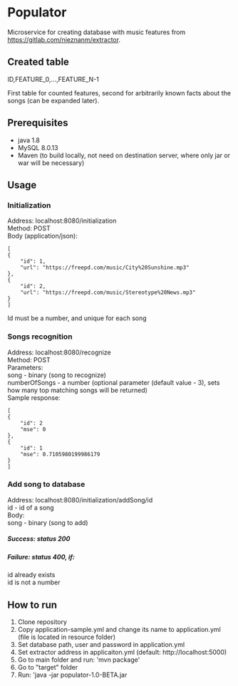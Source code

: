 # Populator

Microservice for creating database with music features from https://gitlab.com/nieznanm/extractor.

## Created table

ID,FEATURE_0,...,FEATURE_N-1

First table for counted features, second for arbitrarily known facts about the songs (can be expanded later).

## Prerequisites
- java 1.8
- MySQL 8.0.13
- Maven (to build locally, not need on destination server, where only jar or war will be necessary)

## Usage
### Initialization
Address: localhost:8080/initialization  
Method: POST  
Body (application/json):

    [
    {
        "id": 1,
        "url": "https://freepd.com/music/City%20Sunshine.mp3"
    },
    {
        "id": 2,
        "url": "https://freepd.com/music/Stereotype%20News.mp3"
    }
    ]
Id must be a number, and unique for each song
### Songs recognition
Address: localhost:8080/recognize  
Method: POST  
Parameters:  
song - binary (song to recognize)  
numberOfSongs - a number (optional parameter (default value - 3), sets how many top matching songs will be returned)  
Sample response:  

    [
    {
        "id": 2
        "mse": 0
    },
    {
        "id": 1
        "mse": 0.7105980199986179
    }
    ]
### Add song to database
Address: localhost:8080/initialization/addSong/id  
id - id of a song   
Body:  
song - binary (song to add)  
##### Success: status 200
##### Failure: status 400, if:  
id already exists  
id is not a number  
## How to run
1. Clone repository
2. Copy application-sample.yml and change its name to application.yml (file is located in resource folder)
3. Set database path, user and password in application.yml
4. Set extractor address in applicaiton.yml (default: http://localhost:5000)
4. Go to main folder and run: 'mvn package'
5. Go to "target" folder
6. Run: 'java -jar populator-1.0-BETA.jar
